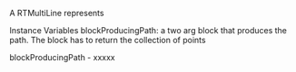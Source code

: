 A RTMultiLine represents 

Instance Variables
	blockProducingPath:		<Block>   a two arg block that produces the path. The block has to return the collection of points

blockProducingPath
	- xxxxx
